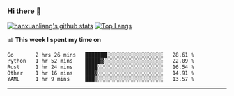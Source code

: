 ### Hi there 👋

<!--
**hanxuanliang/hanxuanliang** is a ✨ _special_ ✨ repository because its `README.md` (this file) appears on your GitHub profile.

Here are some ideas to get you started:

- 🔭 I’m currently working on ...
- 🌱 I’m currently learning ...
- 👯 I’m looking to collaborate on ...
- 🤔 I’m looking for help with ...
- 💬 Ask me about ...
- 📫 How to reach me: ...
- 😄 Pronouns: ...
- ⚡ Fun fact: ...
-->
[![hanxuanliang's github stats](https://github-readme-stats.vercel.app/api?username=hanxuanliang&count_private=true&show_icons=true)](https://github.com/anuraghazra/github-readme-stats)
[![Top Langs](https://github-readme-stats.vercel.app/api/top-langs/?username=hanxuanliang&layout=compact)](https://github.com/anuraghazra/github-readme-stats)

📊 **This week I spent my time on**
<!--START_SECTION:waka-->
```text
Go       2 hrs 26 mins   ███████░░░░░░░░░░░░░░░░░░   28.61 % 
Python   1 hr 52 mins    █████▓░░░░░░░░░░░░░░░░░░░   22.09 % 
Rust     1 hr 24 mins    ████░░░░░░░░░░░░░░░░░░░░░   16.54 % 
Other    1 hr 16 mins    ███▓░░░░░░░░░░░░░░░░░░░░░   14.91 % 
YAML     1 hr 9 mins     ███▒░░░░░░░░░░░░░░░░░░░░░   13.57 % 
```
<!--END_SECTION:waka-->

***
